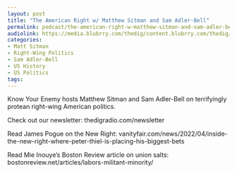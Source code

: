 ```yaml
---
layout: post
title: "The American Right w/ Matthew Sitman and Sam Adler-Bell"
permalink: podcast/the-american-right-w-matthew-sitman-and-sam-adler-bell/
audiolink: https://media.blubrry.com/thedig/content.blubrry.com/thedig/The_Dig-EP_361-KYE.mp3
categories:
- Matt Sitman
- Right-Wing Politics
- Sam Adler-Bell
- US History
- US Politics
tags:
---
```


Know Your Enemy hosts Matthew Sitman and Sam Adler-Bell on terrifyingly protean right-wing American politics.

Check out our newsletter: thedigradio.com/newsletter

Read James Pogue on the New Right: vanityfair.com/news/2022/04/inside-the-new-right-where-peter-thiel-is-placing-his-biggest-bets

Read Mie Inouye’s Boston Review article on union salts: bostonreview.net/articles/labors-militant-minority/

